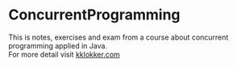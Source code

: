 # ConcurrentProgramming
This is notes, exercises and exam from a course about concurrent programming applied in Java. <br>
For more detail visit [kklokker.com](www.kklokker.com)
